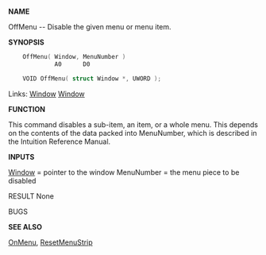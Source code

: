 
**NAME**

OffMenu -- Disable the given menu or menu item.

**SYNOPSIS**

```c
    OffMenu( Window, MenuNumber )
             A0      D0

    VOID OffMenu( struct Window *, UWORD );

```
Links: [Window](_00D4) [Window](_00D4) 

**FUNCTION**

This command disables a sub-item, an item, or a whole menu.
This depends on the contents of the data packed into MenuNumber,
which is described in the Intuition Reference Manual.

**INPUTS**

[Window](_00D4) = pointer to the window
MenuNumber = the menu piece to be disabled

RESULT
None

BUGS

**SEE ALSO**

[OnMenu](OnMenu), [ResetMenuStrip](ResetMenuStrip)
